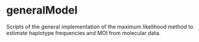 # generalModel
Scripts of the general implementation of the maximum likelihood method to estimate haplotype frequencies and MOI from molecular data. 
